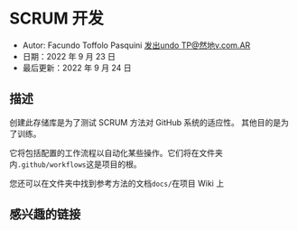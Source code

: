 # SCRUM 开发

-   Autor: Facundo Toffolo Pasquini [发出undo TP@然地v.com.AR](mailto:facundotp@randev.com.ar)
-   日期：2022 年 9 月 23 日
-   最后更新：2022 年 9 月 24 日

## 描述

创建此存储库是为了测试 SCRUM 方法对 GitHub 系统的适应性。
其他目的是为了训练。

它将包括配置的工作流程以自动化某些操作。它们将在文件夹内`.github/workflows`这是项目的根。

您还可以在文件夹中找到参考方法的文档`docs/`在项目 Wiki 上

## 感兴趣的链接
